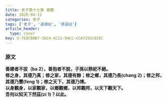 ```yaml
---
title: 老子第十七章 善觀
date: 2020-04-12
categories: 老子
tags: ['老子', '道德经', '德道经']
article_header:
  type: cover
key: U-7E8CB0B7-36C4-4C21-94CC-CCA7291C02EC
---
```


### 原文

**善建者不拔（ba 2），善抱者不脫，子孫以祭祀不絕。**  
**修之身，其德乃真；修之家，其德有餘；修之鄉，其德乃長(chang 2)；修之邦，其德乃豐(feng 1)；修之天下，其德乃博。**  
**以身觀身，以家觀家，以鄉觀鄉，以邦觀邦，以天下觀天下。**  
**吾何以知天下然茲(zi 1)？以此。**
